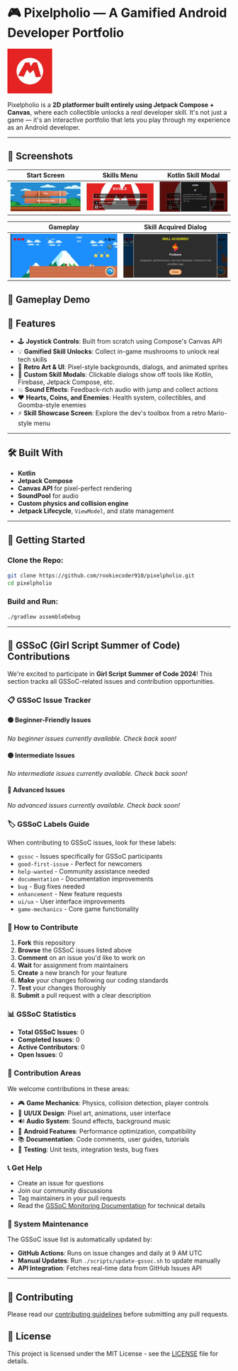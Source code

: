 # 🎮 Pixelpholio — A Gamified Android Developer Portfolio

<img src="assets/logo.png" alt="Pixelpholio Banner" width="20%"/>

Pixelpholio is a **2D platformer built entirely using Jetpack Compose + Canvas**, where each collectible unlocks a *real* developer skill. It's not just a game — it's an interactive portfolio that lets you play through my experience as an Android developer.

---

## 📸 Screenshots

| Start Screen | Skills Menu | Kotlin Skill Modal |
|--------------|-------------|---------------------|
| ![Start](assets/start.png) | ![Skills](assets/skill.png) | ![Kotlin](assets/skill2.png) |

| Gameplay | Skill Acquired Dialog |
|----------|------------------------|
| ![Gameplay](assets/gameplay.png) | ![Skill Acquired](assets/skillacquire.png) |

## 🎥 Gameplay Demo



## 🎯 Features

- 🕹️ **Joystick Controls**: Built from scratch using Compose's Canvas API
- 💡 **Gamified Skill Unlocks**: Collect in-game mushrooms to unlock real tech skills
- 🎨 **Retro Art & UI**: Pixel-style backgrounds, dialogs, and animated sprites
- 🧠 **Custom Skill Modals**: Clickable dialogs show off tools like Kotlin, Firebase, Jetpack Compose, etc.
- 💥 **Sound Effects**: Feedback-rich audio with jump and collect actions
- ❤️ **Hearts, Coins, and Enemies**: Health system, collectibles, and Goomba-style enemies
- ⚡ **Skill Showcase Screen**: Explore the dev's toolbox from a retro Mario-style menu

---

## 🛠 Built With

- **Kotlin**
- **Jetpack Compose**
- **Canvas API** for pixel-perfect rendering
- **SoundPool** for audio
- **Custom physics and collision engine**
- **Jetpack Lifecycle**, `ViewModel`, and state management

---

## 🚀 Getting Started

### Clone the Repo:
```bash
git clone https://github.com/rookiecoder910/pixelpholio.git
cd pixelpholio
```

### Build and Run:
```bash
./gradlew assembleDebug
```

---

## 🌟 GSSoC (Girl Script Summer of Code) Contributions

We're excited to participate in **Girl Script Summer of Code 2024**! This section tracks all GSSoC-related issues and contribution opportunities.

### 📋 GSSoC Issue Tracker

#### 🟢 Beginner-Friendly Issues
<!-- Issues suitable for first-time contributors -->
*No beginner issues currently available. Check back soon!*

#### 🟡 Intermediate Issues  
<!-- Issues requiring some Android/Kotlin experience -->
*No intermediate issues currently available. Check back soon!*

#### 🔴 Advanced Issues
<!-- Complex issues for experienced contributors -->
*No advanced issues currently available. Check back soon!*

### 🏷️ GSSoC Labels Guide

When contributing to GSSoC issues, look for these labels:
- `gssoc` - Issues specifically for GSSoC participants
- `good-first-issue` - Perfect for newcomers
- `help-wanted` - Community assistance needed
- `documentation` - Documentation improvements
- `bug` - Bug fixes needed
- `enhancement` - New feature requests
- `ui/ux` - User interface improvements
- `game-mechanics` - Core game functionality

### 🤝 How to Contribute

1. **Fork** this repository
2. **Browse** the GSSoC issues listed above
3. **Comment** on an issue you'd like to work on
4. **Wait** for assignment from maintainers
5. **Create** a new branch for your feature
6. **Make** your changes following our coding standards
7. **Test** your changes thoroughly
8. **Submit** a pull request with a clear description

### 📊 GSSoC Statistics

- **Total GSSoC Issues**: 0
- **Completed Issues**: 0
- **Active Contributors**: 0
- **Open Issues**: 0

### 🎯 Contribution Areas

We welcome contributions in these areas:
- 🎮 **Game Mechanics**: Physics, collision detection, player controls
- 🎨 **UI/UX Design**: Pixel art, animations, user interface
- 🔊 **Audio System**: Sound effects, background music
- 📱 **Android Features**: Performance optimization, compatibility
- 📚 **Documentation**: Code comments, user guides, tutorials
- 🧪 **Testing**: Unit tests, integration tests, bug fixes

### 📞 Get Help

- Create an issue for questions
- Join our community discussions
- Tag maintainers in your pull requests
- Read the [GSSoC Monitoring Documentation](docs/GSSOC_MONITORING.md) for technical details

### 🔧 System Maintenance

The GSSoC issue list is automatically updated by:
- **GitHub Actions**: Runs on issue changes and daily at 9 AM UTC
- **Manual Updates**: Run `./scripts/update-gssoc.sh` to update manually
- **API Integration**: Fetches real-time data from GitHub Issues API

---

## 🤝 Contributing

Please read our [contributing guidelines](CONTRIBUTING.md) before submitting any pull requests.

## 📄 License

This project is licensed under the MIT License - see the [LICENSE](LICENSE) file for details.
